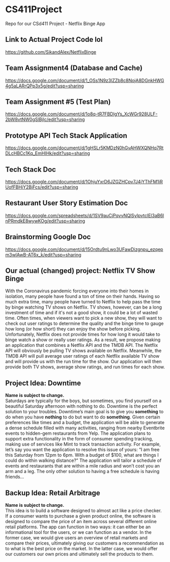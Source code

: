 # CS411Project

Repo for our CSd411 Project - Netflix Binge App

## Link to Actual Project Code lol

https://github.com/SikandAlex/NetflixBinge

## Team Assignment4 (Database and Cache)

https://docs.google.com/document/d/1_OSs1N9z3lZZb8c8NojA8DGnkHWG4g5aLARrQPp3x5g/edit?usp=sharing

## Team Assignment #5 (Test Plan)

https://docs.google.com/document/d/1o8q-tR7FBDlgYs_XcWGr928ULF-2bW8vtNW0gSlBjIc/edit?usp=sharing

## Prototype API Tech Stack Application

https://docs.google.com/document/d/1gHSLr5KMDzN0hGvAHWXQNHq7RtDLcHBCc1Kq_EmHIHk/edit?usp=sharing

## Tech Stack Doc

https://docs.google.com/document/d/1OhjuYxrD6JZGZHCpv7J4jYThFM1iRUofFBHiY2BjFcs/edit?usp=sharing

## Restaurant User Story Estimation Doc

https://docs.google.com/spreadsheets/d/1SV9auCjPqvvNQlSyIpvtclEl3aB6lnPRmdkE8wywKOg/edit?usp=sharing

## Brainstorming Google Doc

https://docs.google.com/document/d/15Ordtu9nLwo3UFawDizgnpu_ezqepm3wlAwB-AT6x_k/edit?usp=sharing

## Our actual (changed) project: Netflix TV Show Binge
With the Coronavirus pandemic forcing everyone into their homes in isolation, many people have found a ton of time on their hands. Having so much extra time, many people have turned to Netflix to help pass the time by binge watching TV shows on Netflix. TV shows, however, can be a long investment of time and if it's not a good show, it could be a lot of wasted time. Often times, when viewers want to pick a new show, they will want to check out user ratings to determine the quality and the binge time to gauge how long (or how short) they can enjoy the show before picking. Unfortunately, Netflix does not provide times for how long it would take to binge watch a show or really user ratings. As a result, we propose making an application that combines a Netflix API and the TMDB API. The Netflix API will obviously be pulling TV shows available on Netflix. Meanwhile, the TMDB API will pull average user ratings of each Netflix available TV show and will provide us with the run time for the show. Our application will then provide both TV shows, average show ratings, and run times for each show.

## Project Idea: Downtime

**Name is subject to change.**  
Saturdays are typically for the boys, but sometimes, you find yourself on a beautiful Saturday afternoon with nothing to do. Downtime is the perfect solution to your troubles. Downtime’s main goal is to give you **something** to do when you have **nothing** to do but want to do **something**. Given certain preferences like times and a budget, the application will be able to generate a dense schedule filled with many activities, ranging from nearby Eventbrite events to hidden-gem restaurants from Yelp. The application plans to support extra functionality in the form of consumer spending tracking, making use of services like Mint to track transaction activity. For example, let’s say you want the application to resolve this issue of yours: “I am free this Saturday from 12pm to 6pm. With a budget of $100, what are things I could do within walking distance?” The application will tailor a schedule of events and restaurants that are within a mile radius and won’t cost you an arm and a leg. The only other solution to having a free schedule is having friends...

## Backup Idea: Retail Arbitrage

**Name is subject to change.**  
This idea is to build a software designed to almost act like a price checker. If a consumer wants to purchase a given product online, the software is designed to compare the price of an item across several different online retail platforms. The app can function in two ways: it can either be an informational tool for the users, or we can function as a vendor. In the former case, we would give users an overview of retail markets and compare their prices, ultimately giving our customers a recommendation as to what is the best price on the market. In the latter case, we would offer our customers our own prices and ultimately sell the products to them.

